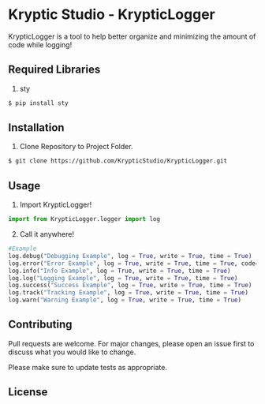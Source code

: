 # Kryptic Studio - KrypticLogger

KrypticLogger is a tool to help better organize and minimizing the amount of code while logging!

## Required Libraries

1. sty
```bash
$ pip install sty
```

## Installation

1. Clone Repository to Project Folder.


```bash
$ git clone https://github.com/KrypticStudio/KrypticLogger.git
```

## Usage
1. Import KrypticLogger!
```python
import from KrypticLogger.logger import log
```
2. Call it anywhere!
```python
#Example
log.debug("Debugging Example", log = True, write = True, time = True)
log.error("Error Example", log = True, write = True, time = True, code="Error Code", critical = True)
log.info("Info Example", log = True, write = True, time = True)
log.log("Logging Example", log = True, write = True, time = True)
log.success("Success Example", log = True, write = True, time = True)
log.track("Tracking Example", log = True, write = True, time = True)
log.warn("Warning Example", log = True, write = True, time = True)
```
## Contributing
Pull requests are welcome. For major changes, please open an issue first to discuss what you would like to change.

Please make sure to update tests as appropriate.

## License
